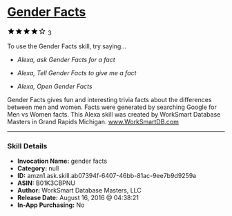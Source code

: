 # [Gender Facts](http://alexa.amazon.com/#skills/amzn1.ask.skill.ab07394f-6407-46bb-81ac-9ee7b9d9259a)
![4 stars](../../images/ic_star_black_18dp_1x.png)![4 stars](../../images/ic_star_black_18dp_1x.png)![4 stars](../../images/ic_star_black_18dp_1x.png)![4 stars](../../images/ic_star_black_18dp_1x.png)![4 stars](../../images/ic_star_border_black_18dp_1x.png) 3

To use the Gender Facts skill, try saying...

* *Alexa, ask Gender Facts for a fact*

* *Alexa, Tell Gender Facts to give me a fact*

* *Alexa, Open Gender Facts*

Gender Facts gives fun and interesting trivia facts about the differences between men and women.  Facts were generated by searching Google for Men vs Women facts.  This Alexa skill was created by WorkSmart Database Masters in Grand Rapids Michigan.  www.WorkSmartDB.com

***

### Skill Details

* **Invocation Name:** gender facts
* **Category:** null
* **ID:** amzn1.ask.skill.ab07394f-6407-46bb-81ac-9ee7b9d9259a
* **ASIN:** B01K3CBPNU
* **Author:** WorkSmart Database Masters, LLC
* **Release Date:** August 16, 2016 @ 04:38:21
* **In-App Purchasing:** No
